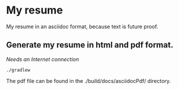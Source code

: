 # My resume

My resume in an asciidoc format, because text is future proof. 

## Generate my resume in html and pdf format.

_Needs an Internet connection_

```shell
./gradlew
```
The pdf file can be found in the ./build/docs/asciidocPdf/ directory.